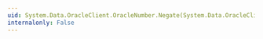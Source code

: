 ```yaml
---
uid: System.Data.OracleClient.OracleNumber.Negate(System.Data.OracleClient.OracleNumber)
internalonly: False
---
```

